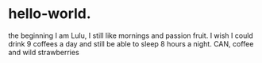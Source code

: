 # hello-world.
the beginning
I am Lulu, I still like mornings and passion fruit. 
I wish I could drink 9 coffees a day and still be able to sleep 8 hours a night.
CAN, coffee and wild strawberries
